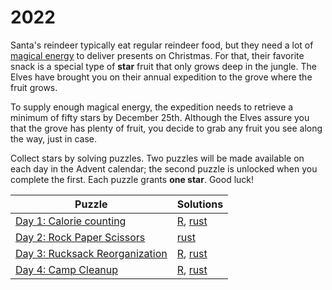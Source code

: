 # 2022

Santa's reindeer typically eat regular reindeer food, but they need a lot of [magical energy](https://adventofcode.com/2018/day/25) to deliver presents on Christmas. For that, their favorite snack is a special type of **star** fruit that only grows deep in the jungle. The Elves have brought you on their annual expedition to the grove where the fruit grows.

To supply enough magical energy, the expedition needs to retrieve a minimum of fifty stars by December 25th. Although the Elves assure you that the grove has plenty of fruit, you decide to grab any fruit you see along the way, just in case.

Collect stars by solving puzzles. Two puzzles will be made available on each day in the Advent calendar; the second puzzle is unlocked when you complete the first. Each puzzle grants **one star**. Good luck!

| Puzzle                                 | Solutions                                         |
|----------------------------------------|---------------------------------------------------|
| [Day 1: Calorie counting](./01)        | [R](./01/R), [rust](./01/rust/src/main.rs)        |
| [Day 2: Rock Paper Scissors](./02)     | [rust](./02/rust/src/main.rs)                     |
| [Day 3: Rucksack Reorganization](./03) | [R](./03/R/main.R), [rust](./03/rust/src/main.rs) |
| [Day 4: Camp Cleanup](./04)            | [R](./04/R/main.R), [rust](./04/rust/src/main.rs) |

